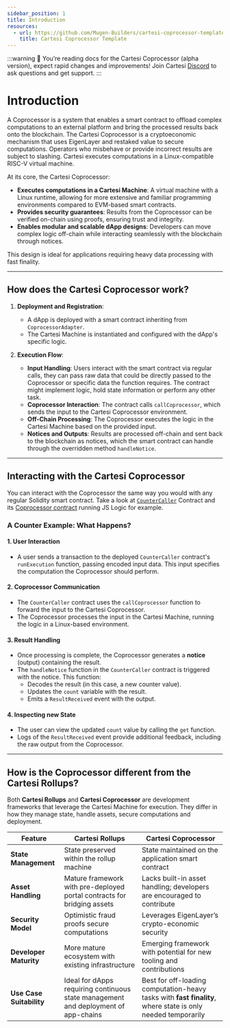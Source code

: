 ```yaml
---
sidebar_position: 1
title: Introduction
resources:
  - url: https://github.com/Mugen-Builders/cartesi-coprocessor-template
    title: Cartesi Coprocessor Template
---
```


:::warning
    🚧 You’re reading docs for the Cartesi Coprocessor (alpha version), expect rapid changes and improvements! Join Cartesi [Discord](https://discord.gg/cWGbyFkQ2W) to ask questions and get support.
:::

# Introduction

A Coprocessor is a system that enables a smart contract to offload complex computations to an external platform and bring the processed results back onto the blockchain. The Cartesi Coprocessor is a cryptoeconomic mechanism that uses EigenLayer and restaked value to secure computations. Operators who misbehave or provide incorrect results are subject to slashing. Cartesi executes computations in a Linux-compatible RISC-V virtual machine.

At its core, the Cartesi Coprocessor:
- **Executes computations in a Cartesi Machine**: A virtual machine with a Linux runtime, allowing for more extensive and familiar programming environments compared to EVM-based smart contracts.
- **Provides security guarantees**: Results from the Coprocessor can be verified on-chain using proofs, ensuring trust and integrity.
- **Enables modular and scalable dApp designs**: Developers can move complex logic off-chain while interacting seamlessly with the blockchain through notices.

This design is ideal for applications requiring heavy data processing with fast finality.

---

## How does the Cartesi Coprocessor work?

1. **Deployment and Registration**:

   - A dApp is deployed with a smart contract inheriting from `CoprocessorAdapter`.
   - The Cartesi Machine is instantiated and configured with the dApp's specific logic.

2. **Execution Flow**:
   - **Input Handling**: Users interact with the smart contract via regular calls, they can pass raw data that could be directly passed to the Coprocessor or specific data the function requires. The contract might implement logic, hold state information or perform any other task.
   - **Coprocessor Interaction**: The contract calls `callCoprocessor`, which sends the input to the Cartesi Coprocessor environment.
   - **Off-Chain Processing**: The Coprocessor executes the logic in the Cartesi Machine based on the provided input.
   - **Notices and Outputs**: Results are processed off-chain and sent back to the blockchain as notices, which the smart contract can handle through the overridden method `handleNotice`.

---

## Interacting with the Cartesi Coprocessor

You can interact with the Coprocessor the same way you would with any regular Solidity smart contract. Take a look at [`CounterCaller`](https://github.com/Mugen-Builders/cartesi-coprocessor-template/blob/main/contracts/src/CounterCaller.sol) Contract and its [Coprocessor contract](https://github.com/Mugen-Builders/cartesi-coprocessor-template/blob/main/backend-cartesi-counter-js/src/index.js) running JS Logic for example.

### A Counter Example: What Happens?

#### 1. **User Interaction**

- A user sends a transaction to the deployed `CounterCaller` contract's `runExecution` function, passing encoded input data. This input specifies the computation the Coprocessor should perform.

#### 2. **Coprocessor Communication**

- The `CounterCaller` contract uses the `callCoprocessor` function to forward the input to the Cartesi Coprocessor.
- The Coprocessor processes the input in the Cartesi Machine, running the logic in a Linux-based environment.

#### 3. **Result Handling**

- Once processing is complete, the Coprocessor generates a **notice** (output) containing the result.
- The `handleNotice` function in the `CounterCaller` contract is triggered with the notice. This function:
  - Decodes the result (in this case, a new counter value).
  - Updates the `count` variable with the result.
  - Emits a `ResultReceived` event with the output.

#### 4. **Inspecting new State**

- The user can view the updated `count` value by calling the `get` function.
- Logs of the `ResultReceived` event provide additional feedback, including the raw output from the Coprocessor.

---
## How is the Coprocessor different from the Cartesi Rollups?

Both **Cartesi Rollups** and **Cartesi Coprocessor** are development frameworks that leverage the Cartesi Machine for execution. They differ in how they manage state, handle assets, secure computations and deployment.

| Feature                  | Cartesi Rollups | Cartesi Coprocessor |
|--------------------------|----------------|---------------------|
| **State Management**     | State preserved within the rollup machine | State maintained on the application smart contract |
| **Asset Handling**       | Mature framework with pre-deployed portal contracts for bridging assets | Lacks built-in asset handling; developers are encouraged to contribute |
| **Security Model**       | Optimistic fraud proofs secure computations |  Leverages EigenLayer’s crypto-economic security |
| **Developer Maturity**   | More mature ecosystem with existing infrastructure | Emerging framework with potential for new tooling and contributions |
| **Use Case Suitability** | Ideal for dApps requiring continuous state management and deployment of app-chains | Best for off-loading computation-heavy tasks with **fast finality**, where state is only needed temporarily |


